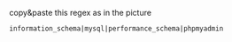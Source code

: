 copy&paste this regex as in the picture
````regex
information_schema|mysql|performance_schema|phpmyadmin
````
